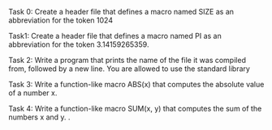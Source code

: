 Task 0: Create a header file that defines a macro named SIZE as an abbreviation for the token 1024

Task1: Create a header file that defines a macro named PI as an abbreviation for the token 3.14159265359.

Task 2: Write a program that prints the name of the file it was compiled from, followed by a new line.
You are allowed to use the standard library

Task 3: Write a function-like macro ABS(x) that computes the absolute value of a number x.

Task 4: Write a function-like macro SUM(x, y) that computes the sum of the numbers x and y.
.
